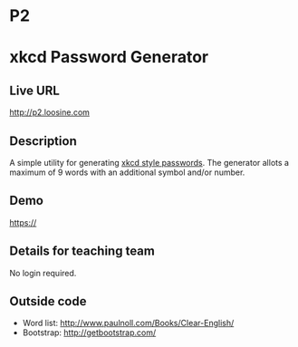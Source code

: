 # P2
# xkcd Password Generator

## Live URL
<http://p2.loosine.com>

## Description
A simple utility for generating [xkcd style passwords](http://xkcd.com/936/). The generator allots a maximum of 9 words with an additional symbol and/or number.

## Demo
<https://>

## Details for teaching team
No login required.


## Outside code
* Word list: http://www.paulnoll.com/Books/Clear-English/
* Bootstrap: http://getbootstrap.com/
